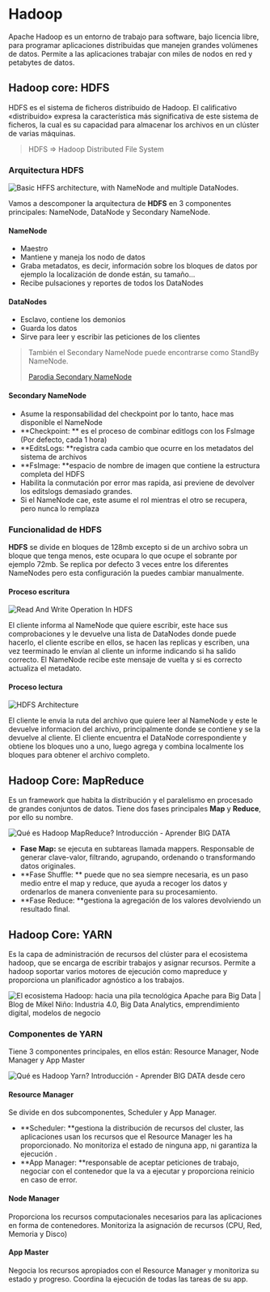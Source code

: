 # Hadoop

Apache Hadoop es un entorno de trabajo para software, bajo licencia libre, para programar aplicaciones distribuidas que manejen grandes volúmenes de datos. Permite a las aplicaciones trabajar con miles de nodos en red y petabytes de datos.

## Hadoop core: HDFS

HDFS es el sistema de ficheros distribuido de Hadoop. El calificativo «distribuido» expresa la característica más significativa de este sistema de ficheros, la cual es su capacidad para almacenar los archivos en un clúster de varias máquinas.

> HDFS => Hadoop Distributed File System

### Arquitectura HDFS

![Basic HFFS architecture, with NameNode and multiple DataNodes.](https://phoenixnap.com/kb/wp-content/uploads/2021/04/hdfs-components-namenode-datanode-datanode.png)

Vamos a descomponer la arquitectura de **HDFS** en 3 componentes principales: NameNode, DataNode y Secondary NameNode.

#### NameNode

- Maestro
- Mantiene y maneja los nodo de datos
- Graba metadatos, es decir, información sobre los bloques de datos por ejemplo la localización de donde están, su tamaño...
- Recibe pulsaciones y reportes de todos los DataNodes

#### DataNodes

- Esclavo, contiene los demonios
- Guarda los datos
- Sirve para leer y escribir las peticiones de los clientes

> También el Secondary NameNode puede encontrarse como StandBy NameNode.
>
> [Parodia Secondary NameNode](https://www.youtube.com/watch?v=hEqQMLSXQlY)

#### Secondary NameNode

- Asume la responsabilidad del checkpoint por lo tanto, hace mas disponible el NameNode
- **Checkpoint: ** es el proceso de combinar editlogs con los FsImage (Por defecto, cada 1 hora)
- **EditsLogs: **registra cada cambio que ocurre en los metadatos del sistema de archivos
- **FsImage: **espacio de nombre de imagen que contiene la estructura completa del HDFS
- Habilita la conmutación por error mas rapida, asi previene de devolver los editslogs demasiado grandes.
- Si el NameNode cae, este asume el rol mientras el otro se recupera, pero nunca lo remplaza

### Funcionalidad de HDFS

**HDFS** se divide en bloques de 128mb excepto si de un archivo sobra un bloque que tenga menos, este ocupara lo que ocupe el sobrante por ejemplo 72mb. Se replica por defecto 3 veces entre los diferentes NameNodes pero esta configuración la puedes cambiar manualmente.

#### Proceso escritura

![Read And Write Operation In HDFS](https://csharpcorner-mindcrackerinc.netdna-ssl.com/article/read-and-write-operation-in-hdfs/Images/image001.jpg)

El cliente informa al NameNode que quiere escribir, este hace sus comprobaciones y le devuelve una lista de DataNodes donde puede hacerlo, el cliente escribe en ellos, se hacen las replicas y escriben, una vez teerminado le envían al cliente un informe indicando si ha salido correcto. El NameNode recibe este mensaje de vuelta y si es correcto actualiza el metadato.

#### Proceso lectura

![HDFS Architecture](https://csharpcorner-mindcrackerinc.netdna-ssl.com/article/read-and-write-operation-in-hdfs/Images/image006.jpg)

El cliente le envia la ruta del archivo que quiere leer al NameNode y este le devuelve informacion del archivo, principalmente donde se contiene y se la devuelve al cliente. El cliente encuentra el DataNode correspondiente y obtiene los bloques uno a uno, luego agrega y combina localmente los bloques para obtener el archivo completo.

## Hadoop Core:  MapReduce

Es un framework que habita la distribución y el paralelismo en procesado de grandes conjuntos de datos. Tiene dos fases principales **Map** y **Reduce**, por ello su nombre.

![Qué es Hadoop MapReduce? Introducción - Aprender BIG DATA](https://aprenderbigdata.com/wp-content/uploads/MapReduce-esquema-1024x615.png)

- **Fase Map:** se ejecuta en subtareas llamada mappers. Responsable de generar clave-valor, filtrando, agrupando, ordenando o transformando datos originales.
- **Fase Shuffle: ** puede que no sea siempre necesaria, es un paso medio entre el map y reduce, que ayuda a recoger los datos y ordenarlos de manera conveniente para su procesamiento.
- **Fase Reduce: **gestiona la agregación de los valores devolviendo un resultado final.



## Hadoop Core:  YARN

Es la capa de administración de recursos del clúster para el ecosistema hadoop, que se encarga de escribir trabajos y asignar recursos. Permite a hadoop soportar varios motores de ejecución como mapreduce y proporciona un planificador agnóstico a los trabajos.

![El ecosistema Hadoop: hacia una pila tecnológica Apache para Big Data |  Blog de Mikel Niño: Industria 4.0, Big Data Analytics, emprendimiento  digital, modelos de negocio](http://2.bp.blogspot.com/-oTfrg8T0Q9w/VT5SKvNDSfI/AAAAAAAAFH0/bxwXqDfrpiA/s1600/apache-hadoop-ecosystem-by-thebigdatablog.png)

### Componentes de YARN

Tiene 3 componentes principales, en ellos están: Resource Manager, Node Manager y App Master

![Qué es Hadoop Yarn? Introducción - Aprender BIG DATA desde cero](https://aprenderbigdata.com/wp-content/uploads/arquitectura-hadoop-yarn.gif)

#### Resource Manager

 Se divide en dos subcomponentes, Scheduler y App Manager.

- **Scheduler: **gestiona la distribución de recursos del cluster, las aplicaciones usan los recursos que el Resource Manager les ha proporcionado. No monitoriza el estado de ninguna app, ni garantiza la ejecución .
- **App Manager: **responsable de aceptar peticiones de trabajo, negociar con el contenedor que la va a ejecutar y proporciona reinicio en caso de error.

#### Node Manager

Proporciona los recursos computacionales necesarios para las aplicaciones en forma de contenedores. Monitoriza la asignación de recursos (CPU, Red, Memoria y Disco)

#### App Master

Negocia los recursos apropiados con el Resource Manager y monitoriza su estado y progreso. Coordina la ejecución de todas las tareas de su app.
